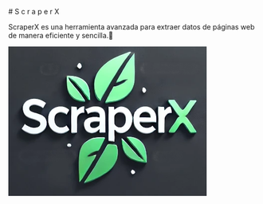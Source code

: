 #  S c r a p e r X

ScraperX es una herramienta avanzada para extraer datos de páginas web de manera eficiente y sencilla.🚀

![ScraperX](https://raw.githubusercontent.com/JomaorX/ScraperX/main/public/imagenes/scraperX-grande.webp) 




 
 
